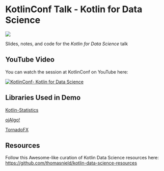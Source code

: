 # KotlinConf Talk - Kotlin for Data Science

![](https://camo.githubusercontent.com/705d7144bcce5b0fcb68ea1bd563837bdf3398da/687474703a2f2f692e696d6775722e636f6d2f763346716945412e706e67)

Slides, notes, and code for the _Kotlin for Data Science_ talk

## YouTube Video

You can watch the session at KotlinConf on YouTube here:

[![KotlinConf- Kotlin for Data Science](https://i.ytimg.com/vi/J8GYPG6pt5w/hqdefault.jpg)](https://www.youtube.com/watch?v=J8GYPG6pt5w)


## Libraries Used in Demo

[Kotlin-Statistics](https://github.com/thomasnield/kotlin-statistics)

[ojAlgo!](https://github.com/optimatika/ojAlgo/wiki/The-Diet-Problem)

[TornadoFX](https://edvin.gitbooks.io/tornadofx-guide/content/)


## Resources

Follow this Awesome-like curation of Kotlin Data Science resources here:
https://github.com/thomasnield/kotlin-data-science-resources


